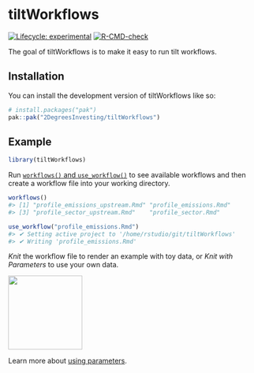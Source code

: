 
<!-- README.md is generated from README.Rmd. Please edit that file -->

# tiltWorkflows

<!-- badges: start -->

[![Lifecycle:
experimental](https://img.shields.io/badge/lifecycle-experimental-orange.svg)](https://lifecycle.r-lib.org/articles/stages.html#experimental)
[![R-CMD-check](https://github.com/2DegreesInvesting/tiltWorkflows/actions/workflows/R-CMD-check.yaml/badge.svg)](https://github.com/2DegreesInvesting/tiltWorkflows/actions/workflows/R-CMD-check.yaml)
<!-- badges: end -->

The goal of tiltWorkflows is to make it easy to run tilt workflows.

## Installation

You can install the development version of tiltWorkflows like so:

``` r
# install.packages("pak")
pak::pak("2DegreesInvesting/tiltWorkflows")
```

## Example

``` r
library(tiltWorkflows)
```

Run [`workflows()` and
`use_workflow()`](https://2degreesinvesting.github.io/tiltWorkflows/reference/use_workflow.html)
to see available workflows and then create a workflow file into your
working directory.

``` r
workflows()
#> [1] "profile_emissions_upstream.Rmd" "profile_emissions.Rmd"         
#> [3] "profile_sector_upstream.Rmd"    "profile_sector.Rmd"

use_workflow("profile_emissions.Rmd")
#> ✔ Setting active project to '/home/rstudio/git/tiltWorkflows'
#> ✔ Writing 'profile_emissions.Rmd'
```

*Knit* the workflow file to render an example with toy data, or *Knit
with Parameters* to use your own data.

<img src=https://github.com/2DegreesInvesting/tiltWorkflows/assets/5856545/21464b5a-cd5d-4189-9f92-7978acc13c1a width=150>

Learn more about [using
parameters](https://2degreesinvesting.github.io/tiltWorkflows/articles/tiltWorkflows.html).
